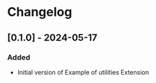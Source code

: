 # Changelog

## [0.1.0] - 2024-05-17

### Added

- Initial version of Example of utilities Extension
